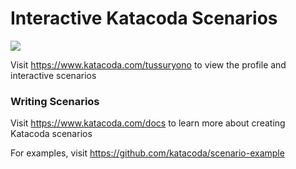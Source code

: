 # Interactive Katacoda Scenarios

[![](http://shields.katacoda.com/katacoda/tussuryono/count.svg)](https://www.katacoda.com/tussuryono "Get your profile on Katacoda.com")

Visit https://www.katacoda.com/tussuryono to view the profile and interactive scenarios

### Writing Scenarios
Visit https://www.katacoda.com/docs to learn more about creating Katacoda scenarios

For examples, visit https://github.com/katacoda/scenario-example
